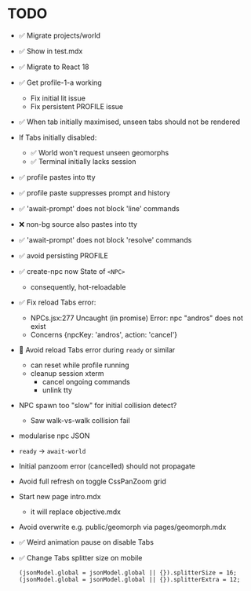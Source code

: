 # TODO

- ✅ Migrate projects/world
- ✅ Show in test.mdx
- ✅ Migrate to React 18

- ✅ Get profile-1-a working
  - Fix initial lit issue
  - Fix persistent PROFILE issue

- ✅ When tab initially maximised, unseen tabs should not be rendered

- If Tabs initially disabled:
  - ✅ World won't request unseen geomorphs
  - ✅ Terminal initially lacks session

- ✅ profile pastes into tty
- ✅ profile paste suppresses prompt and history
- ✅ 'await-prompt' does not block 'line' commands
- ❌ non-bg source also pastes into tty
- ✅ 'await-prompt' does not block 'resolve' commands
- ✅ avoid persisting PROFILE

- ✅ create-npc now State of `<NPC>`
  - consequently, hot-reloadable

- ✅ Fix reload Tabs error:
  - NPCs.jsx:277 Uncaught (in promise) Error: npc "andros" does not exist
  - Concerns  {npcKey: 'andros', action: 'cancel'}

- 🚧 Avoid reload Tabs error during `ready` or similar
  - can reset while profile running
  - cleanup session xterm
    - cancel ongoing commands
    - unlink tty

- NPC spawn too "slow" for initial collision detect?
  - Saw walk-vs-walk collision fail
- modularise npc JSON
- `ready` -> `await-world`
- Initial panzoom error (cancelled) should not propagate 
- Avoid full refresh on toggle CssPanZoom grid

- Start new page intro.mdx
  - it will replace objective.mdx

- Avoid overwrite e.g. public/geomorph via pages/geomorph.mdx

- ✅ Weird animation pause on disable Tabs
- ✅ Change Tabs splitter size on mobile
  ```tsx
  (jsonModel.global = jsonModel.global || {}).splitterSize = 16;
  (jsonModel.global = jsonModel.global || {}).splitterExtra = 12;
  ```
  